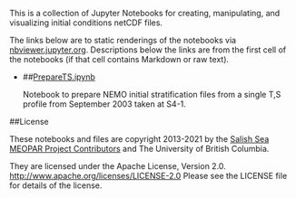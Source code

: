 This is a collection of Jupyter Notebooks for creating,
manipulating, and visualizing initial conditions netCDF files.

The links below are to static renderings of the notebooks via
[nbviewer.jupyter.org](https://nbviewer.jupyter.org/).
Descriptions below the links are from the first cell of the notebooks
(if that cell contains Markdown or raw text).


* ##[PrepareTS.ipynb](https://nbviewer.jupyter.org/github/SalishSeaCast/tools/blob/main/I_ForcingFiles/Initial/PrepareTS.ipynb)

    Notebook to prepare NEMO initial stratification files from a single T,S profile from September 2003 taken at S4-1.


##License

These notebooks and files are copyright 2013-2021
by the [Salish Sea MEOPAR Project Contributors](https://github.com/SalishSeaCast/docs/blob/master/CONTRIBUTORS.rst)
and The University of British Columbia.

They are licensed under the Apache License, Version 2.0.
http://www.apache.org/licenses/LICENSE-2.0
Please see the LICENSE file for details of the license.
